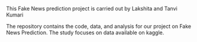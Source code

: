 This Fake News prediction project is carried out by Lakshita and Tanvi Kumari

The repository contains the code, data, and analysis for our project on Fake News Prediction. The study focuses on data available on kaggle.


